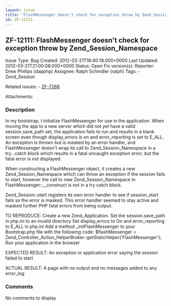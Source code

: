 ```yaml
---
layout: issue
title: "FlashMessenger doesn't check for exception throw by Zend_Session_Namespace"
id: ZF-12111
---
```


ZF-12111: FlashMessenger doesn't check for exception throw by Zend\_Session\_Namespace
--------------------------------------------------------------------------------------

 Issue Type: Bug Created: 2012-03-21T18:40:18.000+0000 Last Updated: 2012-03-21T21:00:08.000+0000 Status: Open Fix version(s): 
 Reporter:  Drew Phillips (dapphp)  Assignee:  Ralph Schindler (ralph)  Tags: - Zend\_Session
 
 Related issues: - [ZF-7288](/issues/browse/ZF-7288)
 
 Attachments: 
### Description

In my bootstrap, I initialize FlashMessenger for use in the application. When moving the app to a new server which did not yet have a valid session.save\_path set, the application fails to run and results in a blank screen even though display\_errors is on and error\_reporting is set to E\_ALL. An exception is thrown but is masked by an error handler, and FlashMessenger doesn't wrap its call to Zend\_Session\_Namespace in a try...catch block which results in a fatal uncaught exception error; but the fatal error is not displayed.

When constructing a FlashMessenger object, it creates a new Zend\_Session\_Namespace which can throw an exception if the session fails to start, however the call to new Zend\_Session\_Namespace in FlashMessenger::\_\_construct is not in a try catch block.

Zend\_Session::start registers its own error handler to see if session\_start fails so the error is masked. This error handler seemed to stay active and masked further PHP fatal errors from being output.

TO REPRODUCE: Create a new Zend\_Application. Set the session.save\_path in php.ini to an invalid directory Set display\_errors to On and error\_reporting to E\_ALL in php.ini Add a method \_initFlashMessenger to your Bootstrap.php file with the following code: $flashMessenger = Zend\_Controller\_Action\_HelperBroker::getStaticHelper('FlashMessenger'); Run your application in the browser

EXPECTED RESULT: An exception or application error saying the session failed to start

ACTUAL RESULT: A page with no output and no messages added to any error\_log

 

 

### Comments

No comments to display